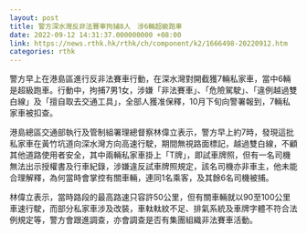 ```yaml
---
layout: post
title: 警方深水灣反非法賽車拘捕8人　涉6輛超級跑車
date: 2022-09-12 14:31:37.000000000 +08:00
link: https://news.rthk.hk/rthk/ch/component/k2/1666498-20220912.htm
categories: rthk
---
```


警方早上在港島區進行反非法賽車行動，在深水灣對開截獲7輛私家車，當中6輛是超級跑車。行動中，拘捕7男1女，涉嫌「非法賽車」、「危險駕駛」、「違例越過雙白線」及「擅自取去交通工具」，全部人獲准保釋，10月下旬向警署報到，7輛私家車被扣查。

港島總區交通部執行及管制組署理總督察林偉立表示，警方早上約7時，發現這批私家車在黃竹坑道向深水灣方向高速行駛，期間無視路面標記，越過雙白線，不顧其他道路使用者安全，其中兩輛私家車掛上「T牌」，即試車牌照，但有一名司機無法出示授權書及行車紀錄，涉嫌違反試車牌照規定，該名司機亦非車主，他未能合理解釋，為何當時會掌控有關車輛，連同1名乘客，及其餘6名司機被捕。

林偉立表示，當時路段的最高路速只容許50公里，但有關車輛就以90至100公里車速行駛，而部分私家車涉及改裝，車軚軚紋不足、排氣系統及車牌字體不符合法例規定等，警方會跟進調查，亦會調查是否有集團組織非法賽車活動。
